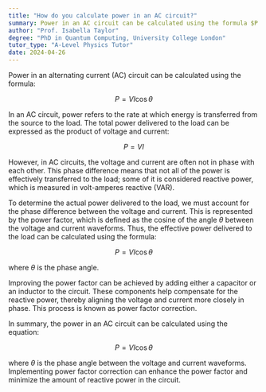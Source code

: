 ```yaml
---
title: "How do you calculate power in an AC circuit?"
summary: Power in an AC circuit can be calculated using the formula $P = VI \cos \theta$.
author: "Prof. Isabella Taylor"
degree: "PhD in Quantum Computing, University College London"
tutor_type: "A-Level Physics Tutor"
date: 2024-04-26
---
```


Power in an alternating current (AC) circuit can be calculated using the formula:

$$
P = VI \cos \theta
$$

In an AC circuit, power refers to the rate at which energy is transferred from the source to the load. The total power delivered to the load can be expressed as the product of voltage and current:

$$
P = VI
$$

However, in AC circuits, the voltage and current are often not in phase with each other. This phase difference means that not all of the power is effectively transferred to the load; some of it is considered reactive power, which is measured in volt-amperes reactive (VAR).

To determine the actual power delivered to the load, we must account for the phase difference between the voltage and current. This is represented by the power factor, which is defined as the cosine of the angle $\theta$ between the voltage and current waveforms. Thus, the effective power delivered to the load can be calculated using the formula:

$$
P = VI \cos \theta
$$

where $\theta$ is the phase angle.

Improving the power factor can be achieved by adding either a capacitor or an inductor to the circuit. These components help compensate for the reactive power, thereby aligning the voltage and current more closely in phase. This process is known as power factor correction.

In summary, the power in an AC circuit can be calculated using the equation:

$$
P = VI \cos \theta
$$

where $\theta$ is the phase angle between the voltage and current waveforms. Implementing power factor correction can enhance the power factor and minimize the amount of reactive power in the circuit.
    